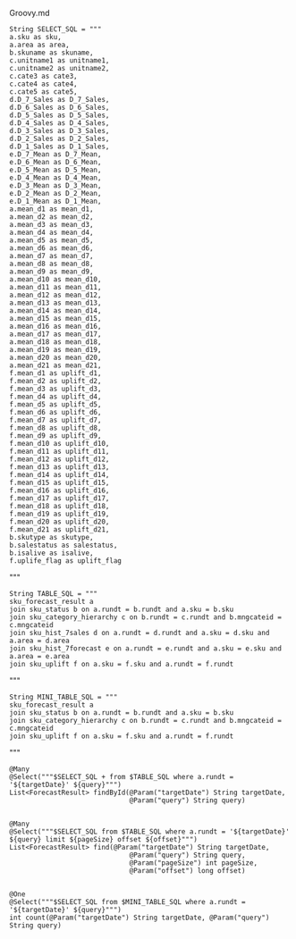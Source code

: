 Groovy.md

    String SELECT_SQL = """
    a.sku as sku, 
    a.area as area,
    b.skuname as skuname, 
    c.unitname1 as unitname1,
    c.unitname2 as unitname2, 
    c.cate3 as cate3, 
    c.cate4 as cate4, 
    c.cate5 as cate5,
    d.D_7_Sales as D_7_Sales, 
    d.D_6_Sales as D_6_Sales, 
    d.D_5_Sales as D_5_Sales, 
    d.D_4_Sales as D_4_Sales, 
    d.D_3_Sales as D_3_Sales, 
    d.D_2_Sales as D_2_Sales, 
    d.D_1_Sales as D_1_Sales,
    e.D_7_Mean as D_7_Mean, 
    e.D_6_Mean as D_6_Mean, 
    e.D_5_Mean as D_5_Mean, 
    e.D_4_Mean as D_4_Mean, 
    e.D_3_Mean as D_3_Mean, 
    e.D_2_Mean as D_2_Mean, 
    e.D_1_Mean as D_1_Mean,
    a.mean_d1 as mean_d1, 
    a.mean_d2 as mean_d2, 
    a.mean_d3 as mean_d3, 
    a.mean_d4 as mean_d4, 
    a.mean_d5 as mean_d5, 
    a.mean_d6 as mean_d6, 
    a.mean_d7 as mean_d7,
    a.mean_d8 as mean_d8, 
    a.mean_d9 as mean_d9, 
    a.mean_d10 as mean_d10, 
    a.mean_d11 as mean_d11, 
    a.mean_d12 as mean_d12, 
    a.mean_d13 as mean_d13, 
    a.mean_d14 as mean_d14, 
    a.mean_d15 as mean_d15, 
    a.mean_d16 as mean_d16, 
    a.mean_d17 as mean_d17, 
    a.mean_d18 as mean_d18, 
    a.mean_d19 as mean_d19, 
    a.mean_d20 as mean_d20, 
    a.mean_d21 as mean_d21,
    f.mean_d1 as uplift_d1, 
    f.mean_d2 as uplift_d2, 
    f.mean_d3 as uplift_d3, 
    f.mean_d4 as uplift_d4, 
    f.mean_d5 as uplift_d5,
    f.mean_d6 as uplift_d6, 
    f.mean_d7 as uplift_d7, 
    f.mean_d8 as uplift_d8, 
    f.mean_d9 as uplift_d9, 
    f.mean_d10 as uplift_d10,
    f.mean_d11 as uplift_d11, 
    f.mean_d12 as uplift_d12, 
    f.mean_d13 as uplift_d13, 
    f.mean_d14 as uplift_d14, 
    f.mean_d15 as uplift_d15,
    f.mean_d16 as uplift_d16, 
    f.mean_d17 as uplift_d17, 
    f.mean_d18 as uplift_d18, 
    f.mean_d19 as uplift_d19, 
    f.mean_d20 as uplift_d20,
    f.mean_d21 as uplift_d21,
    b.skutype as skutype, 
    b.salestatus as salestatus, 
    b.isalive as isalive,
    f.uplife_flag as uplift_flag
    
"""

    String TABLE_SQL = """
    sku_forecast_result a 
    join sku_status b on a.rundt = b.rundt and a.sku = b.sku 
    join sku_category_hierarchy c on b.rundt = c.rundt and b.mngcateid = c.mngcateid 
    join sku_hist_7sales d on a.rundt = d.rundt and a.sku = d.sku and a.area = d.area 
    join sku_hist_7forecast e on a.rundt = e.rundt and a.sku = e.sku and a.area = e.area 
    join sku_uplift f on a.sku = f.sku and a.rundt = f.rundt 
"""

    String MINI_TABLE_SQL = """
    sku_forecast_result a 
    join sku_status b on a.rundt = b.rundt and a.sku = b.sku 
    join sku_category_hierarchy c on b.rundt = c.rundt and b.mngcateid = c.mngcateid 
    join sku_uplift f on a.sku = f.sku and a.rundt = f.rundt 
"""

    @Many
    @Select("""$SELECT_SQL + from $TABLE_SQL where a.rundt = '${targetDate}' ${query}""")
    List<ForecastResult> findById(@Param("targetDate") String targetDate,
                                  @Param("query") String query)


    @Many
    @Select("""$SELECT_SQL from $TABLE_SQL where a.rundt = '${targetDate}' ${query} limit ${pageSize} offset ${offset}""")
    List<ForecastResult> find(@Param("targetDate") String targetDate,
                                  @Param("query") String query,
                                  @Param("pageSize") int pageSize,
                                  @Param("offset") long offset)


    @One
    @Select("""$SELECT_SQL from $MINI_TABLE_SQL where a.rundt = '${targetDate}' ${query}""")
    int count(@Param("targetDate") String targetDate, @Param("query") String query)